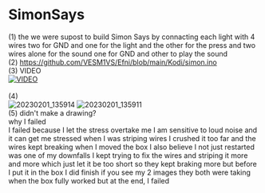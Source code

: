 # SimonSays
(1) the we were supost to build Simon Says by connacting each light with 4 wires two for GND and one for the light and the other for the press and two wires alone for the sound one for GND and other to play the sound
<br>
(2) https://github.com/VESM1VS/Efni/blob/main/Kodi/simon.ino
<br>
(3) VIDEO
<br>
[![VIDEO](https://user-images.githubusercontent.com/97181489/216171184-661bb8df-6392-47b2-aebf-5bfa24e04ffa.JPG)](https://www.youtube.com/watch?v=pyIu2wZ78HA&ab_channel=catsrook)
<br>
<br>
(4)
<br>
![20230201_135914](https://user-images.githubusercontent.com/97181489/216167096-6af6cce3-d624-4cf3-9dec-12d3b48e9609.jpg)
![20230201_135911](https://user-images.githubusercontent.com/97181489/216167214-0c68e6ef-ab47-4657-86ec-667ba85cb4b3.jpg)
<br>
(5) didn't make a drawing?
<br>
why I failed
<br>
I failed because I let the stress overtake me I am sensitive to loud noise and it can get me stressed when I was striping wires I crushed it too far and the wires kept breaking when I moved the box I also believe I not just restarted was one of my downfalls I kept trying to fix the wires and striping it more and more which just let it be too short so they kept braking more but before I put it in the box I did finish if you see my 2 images they both were taking when the box fully worked but at the end, I failed
